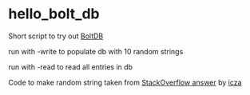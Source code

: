 # hello_bolt_db
Short script to try out [BoltDB](https://github.com/boltdb/bolt)

run with -write to populate db with 10 random strings

run with -read to read all entries in db

Code to make random string taken from [StackOverflow answer](https://stackoverflow.com/questions/22892120/how-to-generate-a-random-string-of-a-fixed-length-in-go) by [icza](https://stackoverflow.com/users/1705598/icza)
